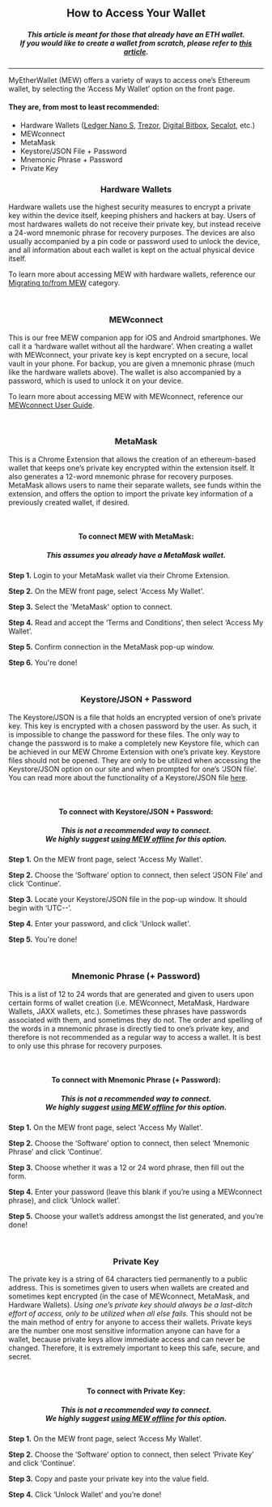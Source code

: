 ## <p align="center">How to Access Your Wallet</p>

##### <p align="center"><i>This article is meant for those that already have an ETH wallet. <br>If you would like to create a wallet from scratch, please refer to [this article]().</i></p>
***
MyEtherWallet (MEW) offers a variety of ways to access one’s Ethereum wallet, by selecting the ‘Access My Wallet’ option on the front page.

#### They are, from most to least recommended:

* Hardware Wallets ([Ledger Nano S](), [Trezor](), [Digital Bitbox](), [Secalot](), etc.)
* MEWconnect
* MetaMask
* Keystore/JSON File + Password
* Mnemonic Phrase + Password
* Private Key

### <p align="center">Hardware Wallets</p>

Hardware wallets use the highest security measures to encrypt a private key within the device itself, keeping phishers and hackers at bay. Users of most hardwares wallets do not receive their private key, but instead receive a 24-word mnemonic phrase for recovery purposes. The devices are also usually accompanied by a pin code or password used to unlock the device, and all information about each wallet is kept on the actual physical device itself. 

To learn more about accessing MEW with hardware wallets, reference our [Migrating to/from MEW]() category.

<br>

### <p align="center">MEWconnect</p>
This is our free MEW companion app for iOS and Android smartphones. We call it a ‘hardware wallet without all the hardware’. When creating a wallet with MEWconnect, your private key is kept encrypted on a secure, local vault in your phone. For backup, you are given a mnemonic phrase (much like the hardware wallets above). The wallet is also accompanied by a password, which is used to unlock it on your device.

To learn more about accessing MEW with MEWconnect, reference our [MEWconnect User Guide](). 

<br>

### <p align="center">MetaMask</p>
This is a Chrome Extension that allows the creation of an ethereum-based wallet that keeps one’s private key encrypted within the extension itself. It also generates a 12-word mnemonic phrase for recovery purposes. MetaMask allows users to name their separate wallets, see funds within the extension, and offers the option to import the private key information of a previously created wallet, if desired. 

<br>

#### <p align="center">To connect MEW with MetaMask:</p>
##### <p align="center"><i>This assumes you already have a MetaMask wallet.</i></p>

**Step 1.** Login to your MetaMask wallet via their Chrome Extension.

**Step 2.** On the MEW front page, select 'Access My Wallet'.

**Step 3.** Select the 'MetaMask' option to connect.

**Step 4.** Read and accept the ‘Terms and Conditions’, then select ‘Access My Wallet’.

**Step 5.** Confirm connection in the MetaMask pop-up window.

**Step 6.** You're done!

<br>

### <p align="center">Keystore/JSON + Password</p>
The Keystore/JSON is a file that holds an encrypted version of one’s private key. This key is encrypted with a chosen password by the user. As such, it is impossible to change the password for these files. The only way to change the password is to make a completely new Keystore file, which can be achieved in our MEW Chrome Extension with one’s private key. Keystore files should not be opened. They are only to be utilized when accessing the Keystore/JSON option on our site and when prompted for one’s ‘JSON file’. You can read more about the functionality of a Keystore/JSON file [here]().

<br>

#### <p align="center">To connect with Keystore/JSON + Password:</p>
##### <p align="center"><i>This is not a recommended way to connect. <br>We highly suggest [using MEW offline]() for this option.</i></p>

**Step 1.** On the MEW front page, select 'Access My Wallet'.

**Step 2.** Choose the ‘Software’ option to connect, then select ‘JSON File’ and click ‘Continue’.

**Step 3.** Locate your Keystore/JSON file in the pop-up window. It should begin with ‘UTC--’.

**Step 4.** Enter your password, and click 'Unlock wallet'.

**Step 5.** You're done!

<br>

### <p align="center">Mnemonic Phrase (+ Password)</p>
This is a list of 12 to 24 words that are generated and given to users upon certain forms of wallet creation (i.e. MEWconnect, MetaMask, Hardware Wallets, JAXX wallets, etc.). Sometimes these phrases have passwords associated with them, and sometimes they do not. The order and spelling of the words in a mnemonic phrase is directly tied to one’s private key, and therefore is not recommended as a regular way to access a wallet. It is best to only use this phrase for recovery purposes.

<br>

#### <p align="center">To connect with Mnemonic Phrase (+ Password):</p>
##### <p align="center"><i>This is not a recommended way to connect. <br>We highly suggest [using MEW offline]() for this option.</i></p>

**Step 1.** On the MEW front page, select 'Access My Wallet'.

**Step 2.** Choose the ‘Software’ option to connect, then select ‘Mnemonic Phrase’ and click ‘Continue’.

**Step 3.** Choose whether it was a 12 or 24 word phrase, then fill out the form. 

**Step 4.** Enter your password (leave this blank if you’re using a MEWconnect phrase), and click ‘Unlock wallet’.

**Step 5.** Choose your wallet’s address amongst the list generated, and you’re done!

<br>

### <p align="center">Private Key</p>
The private key is a string of 64 characters tied permanently to a public address. This is sometimes given to users when wallets are created and sometimes kept encrypted (in the case of MEWconnect, MetaMask, and Hardware Wallets). *Using one’s private key should always be a last-ditch effort of access, only to be utilized when all else fails.* This should not be the main method of entry for anyone to access their wallets. Private keys are the number one most sensitive information anyone can have for a wallet, because private keys allow immediate access and can never be changed. Therefore, it is extremely important to keep this safe, secure, and secret.

<br>

#### <p align="center">To connect with Private Key:</p>
##### <p align="center"><i>This is not a recommended way to connect. <br>We highly suggest [using MEW offline]() for this option.</i></p>

**Step 1.** On the MEW front page, select ‘Access My Wallet’.

**Step 2.** Choose the ‘Software’ option to connect, then select ‘Private Key’ and click ‘Continue’.

**Step 3.** Copy and paste your private key into the value field. 

**Step 4.** Click ‘Unlock Wallet’ and you’re done!
